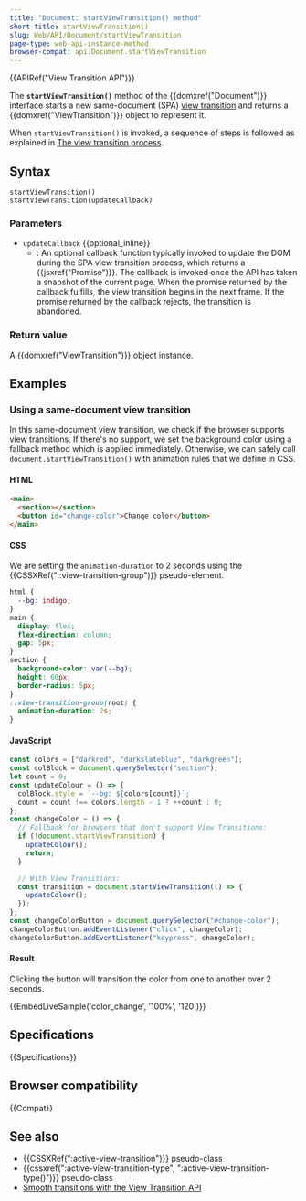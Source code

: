 ```yaml
---
title: "Document: startViewTransition() method"
short-title: startViewTransition()
slug: Web/API/Document/startViewTransition
page-type: web-api-instance-method
browser-compat: api.Document.startViewTransition
---
```


{{APIRef("View Transition API")}}

The **`startViewTransition()`** method of the {{domxref("Document")}} interface starts a new same-document (SPA) [view transition](/en-US/docs/Web/API/View_Transition_API) and returns a {{domxref("ViewTransition")}} object to represent it.

When `startViewTransition()` is invoked, a sequence of steps is followed as explained in [The view transition process](/en-US/docs/Web/API/View_Transition_API/Using#the_view_transition_process).

## Syntax

```js-nolint
startViewTransition()
startViewTransition(updateCallback)
```

### Parameters

- `updateCallback` {{optional_inline}}
  - : An optional callback function typically invoked to update the DOM during the SPA view transition process, which returns a {{jsxref("Promise")}}. The callback is invoked once the API has taken a snapshot of the current page. When the promise returned by the callback fulfills, the view transition begins in the next frame. If the promise returned by the callback rejects, the transition is abandoned.

### Return value

A {{domxref("ViewTransition")}} object instance.

## Examples

### Using a same-document view transition

In this same-document view transition, we check if the browser supports view transitions.
If there's no support, we set the background color using a fallback method which is applied immediately.
Otherwise, we can safely call `document.startViewTransition()` with animation rules that we define in CSS.

#### HTML

```html
<main>
  <section></section>
  <button id="change-color">Change color</button>
</main>
```

#### CSS

We are setting the `animation-duration` to 2 seconds using the {{CSSXRef("::view-transition-group")}} pseudo-element.

```css
html {
  --bg: indigo;
}
main {
  display: flex;
  flex-direction: column;
  gap: 5px;
}
section {
  background-color: var(--bg);
  height: 60px;
  border-radius: 5px;
}
::view-transition-group(root) {
  animation-duration: 2s;
}
```

#### JavaScript

```js
const colors = ["darkred", "darkslateblue", "darkgreen"];
const colBlock = document.querySelector("section");
let count = 0;
const updateColour = () => {
  colBlock.style = `--bg: ${colors[count]}`;
  count = count !== colors.length - 1 ? ++count : 0;
};
const changeColor = () => {
  // Fallback for browsers that don't support View Transitions:
  if (!document.startViewTransition) {
    updateColour();
    return;
  }

  // With View Transitions:
  const transition = document.startViewTransition(() => {
    updateColour();
  });
};
const changeColorButton = document.querySelector("#change-color");
changeColorButton.addEventListener("click", changeColor);
changeColorButton.addEventListener("keypress", changeColor);
```

#### Result

Clicking the button will transition the color from one to another over 2 seconds.

{{EmbedLiveSample('color_change', '100%', '120')}}

## Specifications

{{Specifications}}

## Browser compatibility

{{Compat}}

## See also

- {{CSSXRef(":active-view-transition")}} pseudo-class
- {{cssxref(":active-view-transition-type", ":active-view-transition-type()")}} pseudo-class
- [Smooth transitions with the View Transition API](https://developer.chrome.com/docs/web-platform/view-transitions/)
